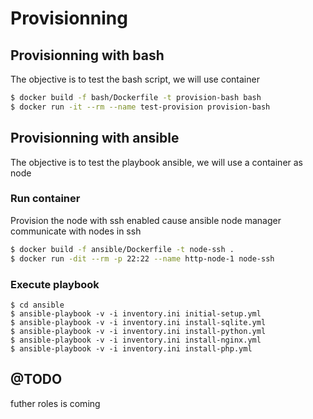 # Provisionning

## Provisionning with bash
The objective is to test the bash script, we will use container

```bash
$ docker build -f bash/Dockerfile -t provision-bash bash    
$ docker run -it --rm --name test-provision provision-bash 
```

## Provisionning with ansible
The objective is to test the playbook ansible, we will use a container as node

### Run container
Provision the node with ssh enabled cause ansible node manager communicate with nodes in ssh

```bash
$ docker build -f ansible/Dockerfile -t node-ssh .
$ docker run -dit --rm -p 22:22 --name http-node-1 node-ssh
```

### Execute playbook
```
$ cd ansible
$ ansible-playbook -v -i inventory.ini initial-setup.yml
$ ansible-playbook -v -i inventory.ini install-sqlite.yml
$ ansible-playbook -v -i inventory.ini install-python.yml
$ ansible-playbook -v -i inventory.ini install-nginx.yml
$ ansible-playbook -v -i inventory.ini install-php.yml
```

## @TODO 

futher roles is coming